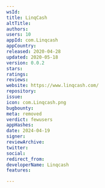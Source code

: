 ```yaml
---
wsId: 
title: LinqCash
altTitle: 
authors: 
users: 10
appId: com.Linqcash
appCountry: 
released: 2020-04-28
updated: 2020-05-18
version: 0.0.2
stars: 
ratings: 
reviews: 
website: https://www.linqcash.com/
repository: 
issue: 
icon: com.Linqcash.png
bugbounty: 
meta: removed
verdict: fewusers
appHashes: 
date: 2024-04-19
signer: 
reviewArchive: 
twitter: 
social: 
redirect_from: 
developerName: Linqcash
features: 

---
```


